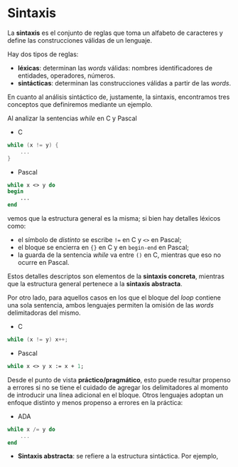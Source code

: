 # Sintaxis

La **sintaxis** es el conjunto de reglas que toma un alfabeto de caracteres y define las construcciones válidas de un lenguaje.

Hay dos tipos de reglas:

* **léxicas**: determinan las *words* válidas: nombres identificadores de entidades, operadores, números.
* **sintácticas**: determinan las construcciones válidas a partir de las *words*.

En cuanto al análisis sintáctico de, justamente, la sintaxis, encontramos tres conceptos que definiremos mediante un ejemplo.

Al analizar la sentencias *while* en C y Pascal

* C

```c
while (x != y) {
    ...
}
```

* Pascal

```pascal
while x <> y do
begin
    ...
end
```

vemos que la estructura general es la misma; si bien hay detalles léxicos como:

* el símbolo de *distinto* se escribe `!=` en C y `<>` en Pascal;
* el bloque se encierra en `{}` en C y en `begin-end` en Pascal;
* la guarda de la sentencia *while* va entre `()` en C, mientras que eso no ocurre en Pascal.

Estos detalles descriptos son elementos de la **sintaxis concreta**, mientras que la estructura general pertenece a la **sintaxis abstracta**.

Por otro lado, para aquellos casos en los que el bloque del *loop* contiene una sola sentencia, ambos lenguajes permiten la omisión de las *words* delimitadoras del mismo.

* C

```c
while (x != y) x++;
```

* Pascal

```pascal
while x <> y x := x + 1;
```

Desde el punto de vista **práctico/pragmático**, esto puede resultar propenso a errores si no se tiene el cuidado de agregar los delimitadores al momento de introducir una línea adicional en el bloque. Otros lenguajes adoptan un enfoque distinto y menos propenso a errores en la práctica:

* ADA

```ada
while x /= y do
    ...
end
```

* **Sintaxis abstracta**: se refiere a la estructura sintáctica. Por ejemplo, 